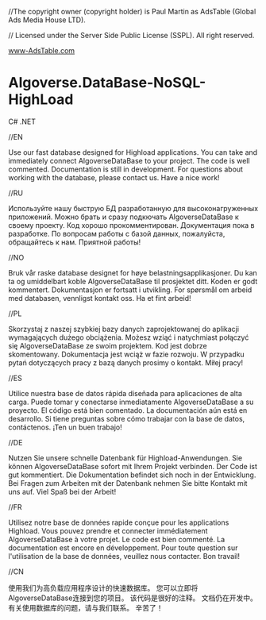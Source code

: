 //The copyright owner (copyright holder) is Paul Martin as AdsTable (Global Ads Media House LTD).

// Licensed under the Server Side Public License (SSPL). All right reserved.

www-AdsTable.com

# Algoverse.DataBase-NoSQL-HighLoad
C# .NET 

//EN 

Use our fast database designed for Highload applications.
You can take and immediately connect AlgoverseDataBase to your project.
The code is well commented.
Documentation is still in development.
For questions about working with the database, please contact us.
Have a nice work!

//RU 

Используйте нашу быструю БД разработанную для высоконагруженных приложений.
Можно брать и сразу подкючать AlgoverseDataBase к своему проекту.
Код хорошо прокомментирован.
Документация пока в разработке. 
По вопросам работы с базой данных, пожалуйста, обращайтесь к нам.
Приятной работы!

//NO 

Bruk vår raske database designet for høye belastningsapplikasjoner.
Du kan ta og umiddelbart koble AlgoverseDataBase til prosjektet ditt.
Koden er godt kommentert.
Dokumentasjon er fortsatt i utvikling.
For spørsmål om arbeid med databasen, vennligst kontakt oss.
Ha et fint arbeid!

//PL 

Skorzystaj z naszej szybkiej bazy danych zaprojektowanej do aplikacji wymagających dużego obciążenia.
Możesz wziąć i natychmiast połączyć się AlgoverseDataBase ze swoim projektem.
Kod jest dobrze skomentowany.
Dokumentacja jest wciąż w fazie rozwoju.
W przypadku pytań dotyczących pracy z bazą danych prosimy o kontakt.
Miłej pracy!

//ES 

Utilice nuestra base de datos rápida diseñada para aplicaciones de alta carga.
Puede tomar y conectarse inmediatamente AlgoverseDataBase a su proyecto.
El código está bien comentado.
La documentación aún está en desarrollo.
Si tiene preguntas sobre cómo trabajar con la base de datos, contáctenos.
¡Ten un buen trabajo!

//DE 

Nutzen Sie unsere schnelle Datenbank für Highload-Anwendungen. 
Sie können AlgoverseDataBase sofort mit Ihrem Projekt verbinden. 
Der Code ist gut kommentiert. Die Dokumentation befindet sich noch in der Entwicklung. 
Bei Fragen zum Arbeiten mit der Datenbank nehmen Sie bitte Kontakt mit uns auf.
Viel Spaß bei der Arbeit!

//FR 

Utilisez notre base de données rapide conçue pour les applications Highload. 
Vous pouvez prendre et connecter immédiatement AlgoverseDataBase à votre projet. 
Le code est bien commenté. La documentation est encore en développement. 
Pour toute question sur l'utilisation de la base de données, veuillez nous contacter.
Bon travail!

//CN 

使用我们为高负载应用程序设计的快速数据库。
您可以立即将AlgoverseDataBase连接到您的项目。
该代码是很好的注释。
文档仍在开发中。
有关使用数据库的问题，请与我们联系。
辛苦了！

